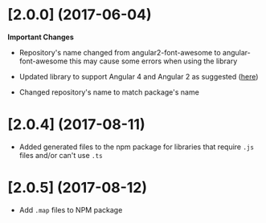 # [2.0.0] (2017-06-04)

**Important Changes**
* Repository's name changed from angular2-font-awesome to angular-font-awesome this may cause some errors when using the library

* Updated library to support Angular 4 and Angular 2 as suggested ([here](https://github.com/baruchvlz/angular-font-awesome/issues/7))
* Changed repository's name to match package's name

# [2.0.4] (2017-08-11)

* Added generated files to the npm package for libraries that require `.js` files and/or can't use `.ts`

# [2.0.5] (2017-08-12)

* Add `.map` files to NPM package
